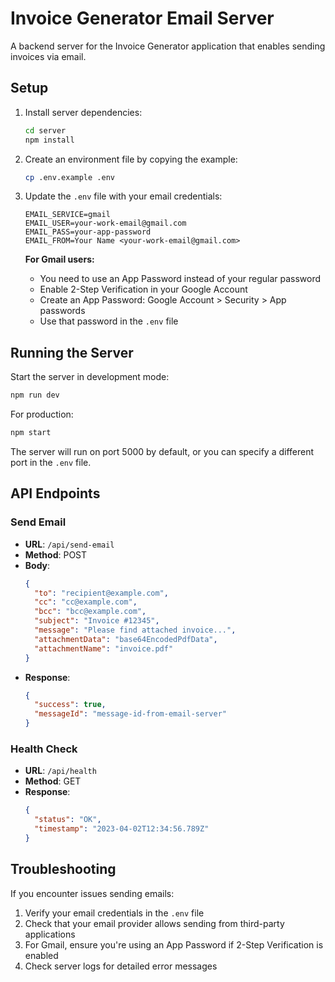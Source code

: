 # Invoice Generator Email Server

A backend server for the Invoice Generator application that enables sending invoices via email.

## Setup

1. Install server dependencies:
   ```bash
   cd server
   npm install
   ```

2. Create an environment file by copying the example:
   ```bash
   cp .env.example .env
   ```

3. Update the `.env` file with your email credentials:
   ```
   EMAIL_SERVICE=gmail
   EMAIL_USER=your-work-email@gmail.com
   EMAIL_PASS=your-app-password
   EMAIL_FROM=Your Name <your-work-email@gmail.com>
   ```

   **For Gmail users:**
   - You need to use an App Password instead of your regular password
   - Enable 2-Step Verification in your Google Account
   - Create an App Password: Google Account > Security > App passwords
   - Use that password in the `.env` file

## Running the Server

Start the server in development mode:
```bash
npm run dev
```

For production:
```bash
npm start
```

The server will run on port 5000 by default, or you can specify a different port in the `.env` file.

## API Endpoints

### Send Email
- **URL**: `/api/send-email`
- **Method**: POST
- **Body**:
  ```json
  {
    "to": "recipient@example.com",
    "cc": "cc@example.com",
    "bcc": "bcc@example.com",
    "subject": "Invoice #12345",
    "message": "Please find attached invoice...",
    "attachmentData": "base64EncodedPdfData",
    "attachmentName": "invoice.pdf"
  }
  ```
- **Response**:
  ```json
  {
    "success": true,
    "messageId": "message-id-from-email-server"
  }
  ```

### Health Check
- **URL**: `/api/health`
- **Method**: GET
- **Response**:
  ```json
  {
    "status": "OK",
    "timestamp": "2023-04-02T12:34:56.789Z"
  }
  ```

## Troubleshooting

If you encounter issues sending emails:

1. Verify your email credentials in the `.env` file
2. Check that your email provider allows sending from third-party applications
3. For Gmail, ensure you're using an App Password if 2-Step Verification is enabled
4. Check server logs for detailed error messages 